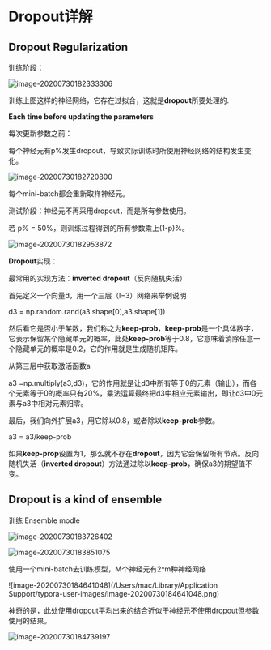 # Dropout详解

## Dropout Regularization

训练阶段：

![image-20200730182333306](https://i.loli.net/2020/07/30/pWIOPzuTfsjQy39.png)

训练上图这样的神经网络，它存在过拟合，这就是**dropout**所要处理的.

**Each time before updating the parameters**

每次更新参数之前：

每个神经元有p%发生dropout，导致实际训练时所使用神经网络的结构发生变化。

![image-20200730182720800](https://i.loli.net/2020/07/30/i7p6PFyEgjcbMm4.png)

每个mini-batch都会重新取样神经元。



测试阶段：神经元不再采用dropout，而是所有参数使用。

若 p% = 50%，则训练过程得到的所有参数乘上(1-p)%。

![image-20200730182953872](https://i.loli.net/2020/07/30/lJt7yRD92fVITAE.png)



**Dropout**实现：

最常用的实现方法：**inverted dropout**（反向随机失活）



首先定义一个向量d，用一个三层（l=3）网络来举例说明

d3 = np.random.rand(a3.shape[0],a3.shape[1])

然后看它是否小于某数，我们称之为**keep-prob**，**keep-prob**是一个具体数字，它表示保留某个隐藏单元的概率，此处**keep-prob**等于0.8，它意味着消除任意一个隐藏单元的概率是0.2，它的作用就是生成随机矩阵。



从第三层中获取激活函数a

a3 =np.multiply(a3,d3)，它的作用就是让d3中所有等于0的元素（输出），而各个元素等于0的概率只有20%，乘法运算最终把d3中相应元素输出，即让d3中0元素与a3中相对元素归零。



最后，我们向外扩展a3，用它除以0.8，或者除以**keep-prob**参数。

a3 = a3/keep-prob



如果**keep-prop**设置为1，那么就不存在**dropout**，因为它会保留所有节点。反向随机失活（**inverted dropout**）方法通过除以**keep-prob**，确保a3的期望值不变。



## Dropout is a kind of ensemble

训练 Ensemble modle

![image-20200730183726402](https://i.loli.net/2020/07/30/yNJZmqW4Yw7gcEK.png)



![image-20200730183851075](https://i.loli.net/2020/07/30/uKqQIOiUVytmn4J.png)

使用一个mini-batch去训练模型，M个神经元有2^m种神经网络

![image-20200730184641048](/Users/mac/Library/Application Support/typora-user-images/image-20200730184641048.png)



神奇的是，此处使用dropout平均出来的结合近似于神经元不使用dropout但参数使用的结果。

![image-20200730184739197](https://i.loli.net/2020/07/30/UlJZogH7Bfn8iT2.png)


